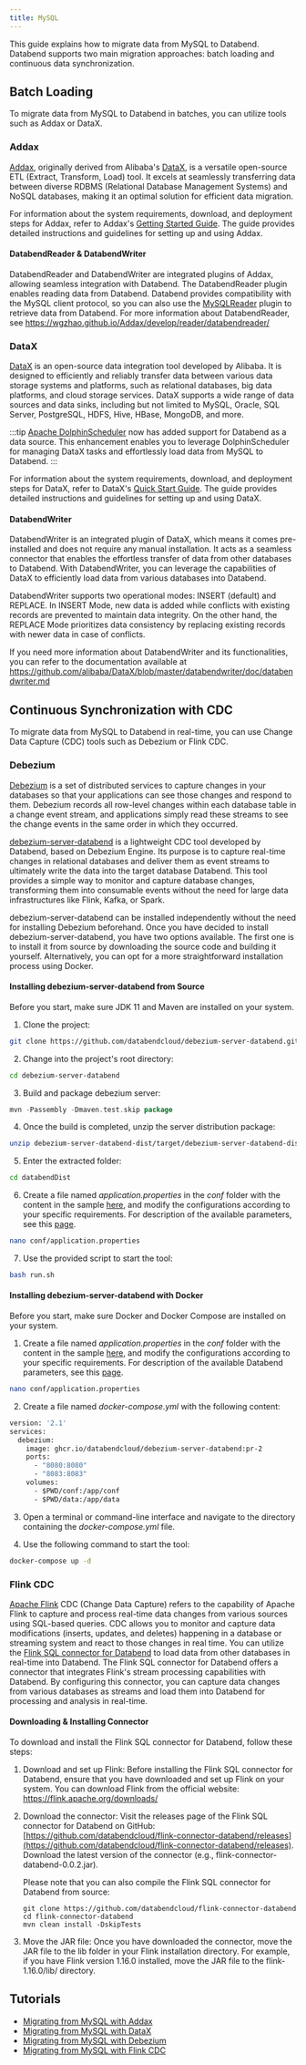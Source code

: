 ```yaml
---
title: MySQL
---
```


This guide explains how to migrate data from MySQL to Databend. Databend supports two main migration approaches: batch loading and continuous data synchronization.

## Batch Loading

To migrate data from MySQL to Databend in batches, you can utilize tools such as Addax or DataX. 

### Addax

[Addax](https://github.com/wgzhao/Addax), originally derived from Alibaba's [DataX](https://github.com/alibaba/DataX), is a versatile open-source ETL (Extract, Transform, Load) tool. It excels at seamlessly transferring data between diverse RDBMS (Relational Database Management Systems) and NoSQL databases, making it an optimal solution for efficient data migration.

For information about the system requirements, download, and deployment steps for Addax, refer to Addax's [Getting Started Guide](https://github.com/wgzhao/Addax#getting-started). The guide provides detailed instructions and guidelines for setting up and using Addax.

#### DatabendReader & DatabendWriter

DatabendReader and DatabendWriter are integrated plugins of Addax, allowing seamless integration with Databend. The DatabendReader plugin enables reading data from Databend. Databend provides compatibility with the MySQL client protocol, so you can also use the [MySQLReader](https://wgzhao.github.io/Addax/develop/reader/mysqlreader/) plugin to retrieve data from Databend. For more information about DatabendReader, see https://wgzhao.github.io/Addax/develop/reader/databendreader/

### DataX

[DataX](https://github.com/alibaba/DataX) is an open-source data integration tool developed by Alibaba. It is designed to efficiently and reliably transfer data between various data storage systems and platforms, such as relational databases, big data platforms, and cloud storage services. DataX supports a wide range of data sources and data sinks, including but not limited to MySQL, Oracle, SQL Server, PostgreSQL, HDFS, Hive, HBase, MongoDB, and more.

:::tip
[Apache DolphinScheduler](https://dolphinscheduler.apache.org/) now has added support for Databend as a data source. This enhancement enables you to leverage DolphinScheduler for managing DataX tasks and effortlessly load data from MySQL to Databend.
:::

For information about the system requirements, download, and deployment steps for DataX, refer to DataX's [Quick Start Guide](https://github.com/alibaba/DataX/blob/master/userGuid.md). The guide provides detailed instructions and guidelines for setting up and using DataX.

#### DatabendWriter

DatabendWriter is an integrated plugin of DataX, which means it comes pre-installed and does not require any manual installation. It acts as a seamless connector that enables the effortless transfer of data from other databases to Databend. With DatabendWriter, you can leverage the capabilities of DataX to efficiently load data from various databases into Databend. 

DatabendWriter supports two operational modes: INSERT (default) and REPLACE. In INSERT Mode, new data is added while conflicts with existing records are prevented to maintain data integrity. On the other hand, the REPLACE Mode prioritizes data consistency by replacing existing records with newer data in case of conflicts.

If you need more information about DatabendWriter and its functionalities, you can refer to the documentation available at https://github.com/alibaba/DataX/blob/master/databendwriter/doc/databendwriter.md

## Continuous Synchronization with CDC

To migrate data from MySQL to Databend in real-time, you can use Change Data Capture (CDC) tools such as Debezium or Flink CDC.

### Debezium

[Debezium](https://debezium.io/) is a set of distributed services to capture changes in your databases so that your applications can see those changes and respond to them. Debezium records all row-level changes within each database table in a change event stream, and applications simply read these streams to see the change events in the same order in which they occurred.

[debezium-server-databend](https://github.com/databendcloud/debezium-server-databend) is a lightweight CDC tool developed by Databend, based on Debezium Engine. Its purpose is to capture real-time changes in relational databases and deliver them as event streams to ultimately write the data into the target database Databend. This tool provides a simple way to monitor and capture database changes, transforming them into consumable events without the need for large data infrastructures like Flink, Kafka, or Spark.

debezium-server-databend can be installed independently without the need for installing Debezium beforehand. Once you have decided to install debezium-server-databend, you have two options available. The first one is to install it from source by downloading the source code and building it yourself. Alternatively, you can opt for a more straightforward installation process using Docker.

#### Installing debezium-server-databend from Source

Before you start, make sure JDK 11 and Maven are installed on your system.

1. Clone the project:

```bash
git clone https://github.com/databendcloud/debezium-server-databend.git
```

2. Change into the project's root directory:

```bash
cd debezium-server-databend
```

3. Build and package debezium server:

```go
mvn -Passembly -Dmaven.test.skip package
```

4. Once the build is completed, unzip the server distribution package:

```bash
unzip debezium-server-databend-dist/target/debezium-server-databend-dist*.zip -d databendDist
```

5. Enter the extracted folder:

```bash
cd databendDist
```

6. Create a file named _application.properties_ in the _conf_ folder with the content in the sample [here](https://github.com/databendcloud/debezium-server-databend/blob/main/debezium-server-databend-dist/src/main/resources/distro/conf/application.properties.example), and modify the configurations according to your specific requirements. For description of the available parameters, see this [page](https://github.com/databendcloud/debezium-server-databend/blob/main/docs/docs.md).

```bash
nano conf/application.properties
```

7. Use the provided script to start the tool:

```bash
bash run.sh
```

#### Installing debezium-server-databend with Docker

Before you start, make sure Docker and Docker Compose are installed on your system.

1. Create a file named _application.properties_ in the _conf_ folder with the content in the sample [here](https://github.com/databendcloud/debezium-server-databend/blob/main/debezium-server-databend-dist/src/main/resources/distro/conf/application.properties.example), and modify the configurations according to your specific requirements. For description of the available Databend parameters, see this [page](https://github.com/databendcloud/debezium-server-databend/blob/main/docs/docs.md).

```bash
nano conf/application.properties
```

2. Create a file named _docker-compose.yml_ with the following content:

```dockerfile
version: '2.1'
services:
  debezium:
    image: ghcr.io/databendcloud/debezium-server-databend:pr-2
    ports:
      - "8080:8080"
      - "8083:8083"
    volumes:
      - $PWD/conf:/app/conf
      - $PWD/data:/app/data
```

3. Open a terminal or command-line interface and navigate to the directory containing the _docker-compose.yml_ file.

4. Use the following command to start the tool:

```bash
docker-compose up -d
```

### Flink CDC

[Apache Flink](https://github.com/apache/flink) CDC (Change Data Capture) refers to the capability of Apache Flink to capture and process real-time data changes from various sources using SQL-based queries. CDC allows you to monitor and capture data modifications (inserts, updates, and deletes) happening in a database or streaming system and react to those changes in real time. You can utilize the [Flink SQL connector for Databend](https://github.com/databendcloud/flink-connector-databend) to load data from other databases in real-time into Databend. The Flink SQL connector for Databend offers a connector that integrates Flink's stream processing capabilities with Databend. By configuring this connector, you can capture data changes from various databases as streams and load them into Databend for processing and analysis in real-time.

#### Downloading & Installing Connector

To download and install the Flink SQL connector for Databend, follow these steps:

1. Download and set up Flink: Before installing the Flink SQL connector for Databend, ensure that you have downloaded and set up Flink on your system. You can download Flink from the official website: https://flink.apache.org/downloads/

2. Download the connector: Visit the releases page of the Flink SQL connector for Databend on GitHub: [https://github.com/databendcloud/flink-connector-databend/releases](https://github.com/databendcloud/flink-connector-databend/releases). Download the latest version of the connector (e.g., flink-connector-databend-0.0.2.jar).

   Please note that you can also compile the Flink SQL connector for Databend from source:

   ```shell
   git clone https://github.com/databendcloud/flink-connector-databend
   cd flink-connector-databend
   mvn clean install -DskipTests
   ```

3. Move the JAR file: Once you have downloaded the connector, move the JAR file to the lib folder in your Flink installation directory. For example, if you have Flink version 1.16.0 installed, move the JAR file to the flink-1.16.0/lib/ directory.

## Tutorials

- [Migrating from MySQL with Addax](/tutorials/migrate/migrating-from-mysql-with-addax)
- [Migrating from MySQL with DataX](/tutorials/migrate/migrating-from-mysql-with-datax)
- [Migrating from MySQL with Debezium](/tutorials/migrate/migrating-from-mysql-with-debezium)
- [Migrating from MySQL with Flink CDC](/tutorials/migrate/migrating-from-mysql-with-flink-cdc)